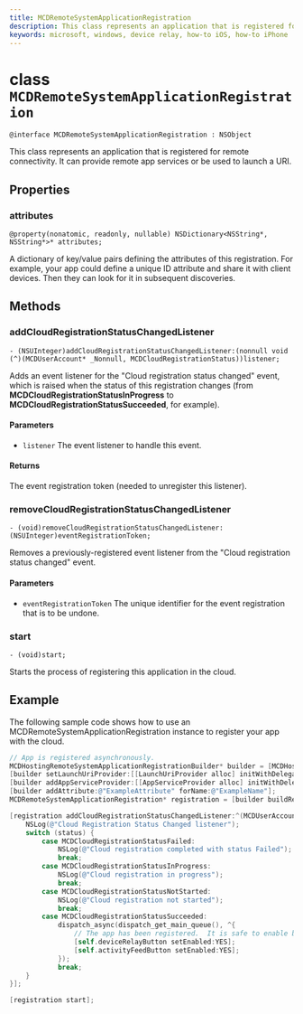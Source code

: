 ```yaml
---
title: MCDRemoteSystemApplicationRegistration
description: This class represents an application that is registered for remote connectivity.
keywords: microsoft, windows, device relay, how-to iOS, how-to iPhone 
---
```


# class `MCDRemoteSystemApplicationRegistration`

```
@interface MCDRemoteSystemApplicationRegistration : NSObject 
```

This class represents an application that is registered for remote connectivity. It can provide remote app services or be used to launch a URI.

## Properties

### attributes 
`@property(nonatomic, readonly, nullable) NSDictionary<NSString*, NSString*>* attributes;`

A dictionary of key/value pairs defining the attributes of this registration. For example, your app could define a unique ID attribute and share it with client devices. Then they can look for it in subsequent discoveries.

## Methods
### addCloudRegistrationStatusChangedListener
`- (NSUInteger)addCloudRegistrationStatusChangedListener:(nonnull void (^)(MCDUserAccount* _Nonnull, MCDCloudRegistrationStatus))listener;`

Adds an event listener for the "Cloud registration status changed" event, which is raised when the status of this registration changes (from **MCDCloudRegistrationStatusInProgress** to **MCDCloudRegistrationStatusSucceeded**, for example).

#### Parameters
* `listener` The event listener to handle this event.

#### Returns
The event registration token (needed to unregister this listener).

### removeCloudRegistrationStatusChangedListener
`- (void)removeCloudRegistrationStatusChangedListener:(NSUInteger)eventRegistrationToken;`

Removes a previously-registered event listener from the "Cloud registration status changed" event.

#### Parameters
* `eventRegistrationToken` The unique identifier for the event registration that is to be undone.

### start
`- (void)start;`

Starts the process of registering this application in the cloud.


## Example

The following sample code shows how to use an MCDRemoteSystemApplicationRegistration instance to register your app with the cloud.

```ObjectiveC
// App is registered asynchronously.
MCDHostingRemoteSystemApplicationRegistrationBuilder* builder = [MCDHostingRemoteSystemApplicationRegistrationBuilder new];
[builder setLaunchUriProvider:[[LaunchUriProvider alloc] initWithDelegate:[AppDataSource sharedInstance].inboundRequestLogger]];
[builder addAppServiceProvider:[[AppServiceProvider alloc] initWithDelegate:[AppDataSource sharedInstance].inboundRequestLogger]];
[builder addAttribute:@"ExampleAttribute" forName:@"ExampleName"];
MCDRemoteSystemApplicationRegistration* registration = [builder buildRegistration];

[registration addCloudRegistrationStatusChangedListener:^(MCDUserAccount * _Nonnull account, MCDCloudRegistrationStatus status) {
    NSLog(@"Cloud Registration Status Changed listener");
    switch (status) {
        case MCDCloudRegistrationStatusFailed:
            NSLog(@"Cloud registration completed with status Failed");
            break;
        case MCDCloudRegistrationStatusInProgress:
            NSLog(@"Cloud registration in progress");
            break;
        case MCDCloudRegistrationStatusNotStarted:
            NSLog(@"Cloud registration not started");
            break;
        case MCDCloudRegistrationStatusSucceeded:
            dispatch_async(dispatch_get_main_queue(), ^{
                // The app has been registered.  It is safe to enable button.
                [self.deviceRelayButton setEnabled:YES];
                [self.activityFeedButton setEnabled:YES];
            });
            break;
    }
}];

[registration start];
```


